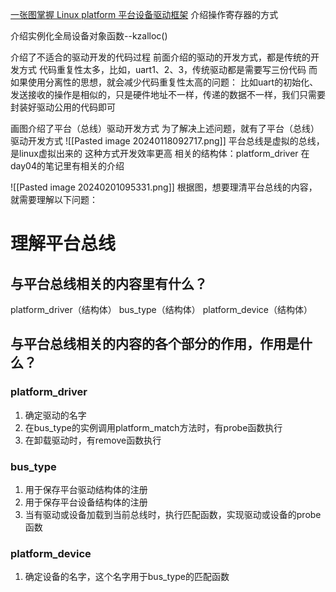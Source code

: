 [一张图掌握 Linux platform 平台设备驱动框架](https://blog.csdn.net/qq_16504163/article/details/118562670)
介绍操作寄存器的方式

介绍实例化全局设备对象函数--kzalloc()

介绍了不适合的驱动开发的代码过程
前面介绍的驱动的开发方式，都是传统的开发方式
代码重复性太多，比如，uart1、2、3，传统驱动都是需要写三份代码
而如果使用分离性的思想，就会减少代码重复性太高的问题：
比如uart的初始化、发送接收的操作是相似的，只是硬件地址不一样，传递的数据不一样，我们只需要封装好驱动公用的代码即可

画图介绍了平台（总线）驱动开发方式
为了解决上述问题，就有了平台（总线）驱动开发方式
![[Pasted image 20240118092717.png]]
平台总线是虚拟的总线，是linux虚拟出来的
这种方式开发效率更高
相关的结构体：platform_driver
在day04的笔记里有相关的介绍

![[Pasted image 20240201095331.png]]
根据图，想要理清平台总线的内容，就需要理解以下问题：
# 理解平台总线
## 与平台总线相关的内容里有什么？
platform_driver（结构体）
bus_type（结构体）
platform_device（结构体）

## 与平台总线相关的内容的各个部分的作用，作用是什么？
### platform_driver
1. 确定驱动的名字
2. 在bus_type的实例调用platform_match方法时，有probe函数执行
3. 在卸载驱动时，有remove函数执行
### bus_type
1. 用于保存平台驱动结构体的注册
2. 用于保存平台设备结构体的注册
3. 当有驱动或设备加载到当前总线时，执行匹配函数，实现驱动或设备的probe函数
### platform_device
1. 确定设备的名字，这个名字用于bus_type的匹配函数